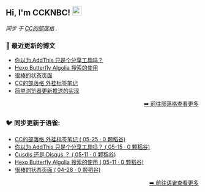 <h2>Hi, I'm CCKNBC! <img src="https://github.githubassets.com/images/mona-whisper.gif" height="24" /></h2>

<p><em>同步 于 <a href="https://blog.ccknbc.cc">CC的部落格</a> . </em>

### 📕 最近更新的博文

<!-- BLOG-POST-LIST:START -->
- [你以为 AddThis 只是个分享工具吗？](https://blog.ccknbc.cc/posts/the-real-addthis/)
- [Hexo Butterfly Algolia 搜索的使用](https://blog.ccknbc.cc/posts/hexo-butterfly-algolia/)
- [很棒的状态页面](https://blog.ccknbc.cc/posts/awesome-status-pages/)
- [CC的部落格 外挂标签笔记](https://blog.ccknbc.cc/posts/introduction-of-plugin-tags-based-on-butterfly/)
- [简单浏览器更新推送的实现](https://blog.ccknbc.cc/posts/implementation-of-simple-browser-update-push/)
<!-- BLOG-POST-LIST:END -->

<p align="right"><a href="https://blog.ccknbc.cc">➡️ 前往部落格查看更多</a></p>

### 🐦 同步更新于语雀:

  - [CC的部落格 外挂标签笔记 ( 05-25 · 0 颗稻谷)](https://yuque.com/ccknbc/blog/22)
  - [你以为 AddThis 只是个分享工具吗？ ( 05-15 · 0 颗稻谷)](https://yuque.com/ccknbc/blog/26)
  - [Cusdis 还是 Disqus ？ ( 05-11 · 0 颗稻谷)](https://yuque.com/ccknbc/blog/25)
  - [Hexo Butterfly Algolia 搜索的使用 ( 05-11 · 0 颗稻谷)](https://yuque.com/ccknbc/blog/24)
  - [很棒的状态页面 ( 04-28 · 0 颗稻谷)](https://yuque.com/ccknbc/blog/23)

<p align="right"><a href="https://www.yuque.com/ccknbc/blog">➡️ 前往语雀查看更多</a></p>
